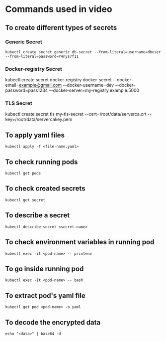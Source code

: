 # Commands used in video

## To create different types of secrets
### Generic Secret
```
kubectl create secret generic db-secret --from-literal=username=dbuser --from-literal=password=Y4nys7f11
```

### Docker-registry Secret
kubectl create secret docker-registry docker-secret --docker-email=example@gmail.com --docker-username=dev --docker-password=pass1234 --docker-server=my-registry.example:5000

### TLS Secret
kubectl create secret tls my-tls-secret --cert=/root/data/serverca.crt --key=/root/data/servercakey.pem


## To apply yaml files
`kubectl apply -f <file-name.yaml>`

## To check running pods
`kubectl get pods`

## To check created secrets
`kubectl get secret`

## To describe a secret
`kubectl describe secret <secret-name>`

## To check environment variables in running pod
`kubectl exec -it <pod-name> -- printenv`

## To go inside running pod
`kubectl exec -it <pod-name> -- bash`

## To extract pod's yaml file
`kubectl get pod <pod-name> -o yaml`

## To decode the encrypted data
`echo "<data>" | base64 -d`
